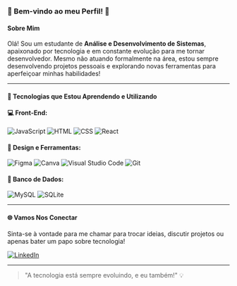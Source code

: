 ### 👾 Bem-vindo ao meu Perfil! 👾

#### Sobre Mim

Olá! Sou um estudante de **Análise e Desenvolvimento de Sistemas**, apaixonado por tecnologia e em constante evolução para me tornar desenvolvedor. Mesmo não atuando formalmente na área, estou sempre desenvolvendo projetos pessoais e explorando novas ferramentas para aperfeiçoar minhas habilidades!

---

#### 🚀 Tecnologias que Estou Aprendendo e Utilizando

#### 💻 Front-End:
![JavaScript](https://img.shields.io/badge/JavaScript-F7DF1E?style=for-the-badge&logo=javascript&logoColor=black)
![HTML](https://img.shields.io/badge/HTML-E34F26?style=for-the-badge&logo=html5&logoColor=white)
![CSS](https://img.shields.io/badge/CSS-1572B6?style=for-the-badge&logo=css3&logoColor=white)
![React](https://img.shields.io/badge/React-20232A?style=for-the-badge&logo=react&logoColor=61DAFB)

#### 🎨 Design e Ferramentas:
![Figma](https://img.shields.io/badge/Figma-F24E1E?style=for-the-badge&logo=figma&logoColor=white)
![Canva](https://img.shields.io/badge/Canva-00C4CC?style=for-the-badge&logo=canva&logoColor=white)
![Visual Studio Code](https://img.shields.io/badge/VSCode-007ACC?style=for-the-badge&logo=visual-studio-code&logoColor=white)
![Git](https://img.shields.io/badge/Git-F05032?style=for-the-badge&logo=git&logoColor=white)

#### 🎲 Banco de Dados:
![MySQL](https://img.shields.io/badge/MySQL-4479A1?style=for-the-badge&logo=mysql&logoColor=white)
![SQLite](https://img.shields.io/badge/SQLite-003B57?style=for-the-badge&logo=sqlite&logoColor=white)

---

#### 🌐 Vamos Nos Conectar
Sinta-se à vontade para me chamar para trocar ideias, discutir projetos ou apenas bater um papo sobre tecnologia!

[![LinkedIn](https://img.shields.io/badge/LinkedIn-0077B5?style=for-the-badge&logo=linkedin&logoColor=white)](https://www.linkedin.com/in/leandro-rafael-ferreira-rodriguez-b691b8243)



---

> "A tecnologia está sempre evoluindo, e eu também!" 💡
